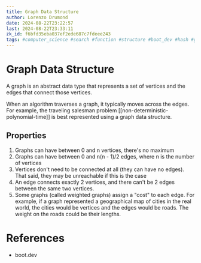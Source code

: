 ```yaml
---
title: Graph Data Structure
author: Lorenzo Drumond
date: 2024-08-22T23:22:57
last: 2024-08-22T23:33:11
zk_id: f6bfd35eba037ef2ede687c7fdeee243
tags: #computer_science #search #function #structure #boot_dev #hash #graph #programming #data #memory
---
```



# Graph Data Structure

A graph is an abstract data type that represents a set of vertices and the edges that connect those vertices.

When an algorithm traverses a graph, it typically moves across the edges. For example, the traveling salesman problem [[non-deterministic-polynomial-time]] is best represented using a graph data structure.

## Properties

1. Graphs can have between 0 and n vertices, there's no maximum
2. Graphs can have between 0 and n(n - 1)/2 edges, where n is the number of vertices
3. Vertices don't need to be connected at all (they can have no edges). That said, they may be unreachable if this is the case
4. An edge connects exactly 2 vertices, and there can't be 2 edges between the same two vertices.
5. Some graphs (called weighted graphs) assign a "cost" to each edge. For example, if a graph represented a geographical map of cities in the real world, the cities would be vertices and the edges would be roads. The weight on the roads could be their lengths.


# References

- boot.dev

